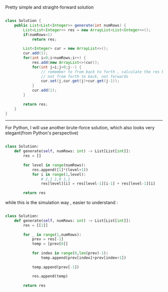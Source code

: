 
Pretty simple and straight-forward solution

```Java

class Solution {
    public List<List<Integer>> generate(int numRows) {
        List<List<Integer>> res = new ArrayList<List<Integer>>();
        if(numRows<1)
            return res;
        
        List<Integer> cur = new ArrayList<>();
        cur.add(1);
        for(int i=0;i<numRows;i++) {
            res.add(new ArrayList<>(cur));
            for(int j=i;j>0;j--) {
                // remember to from back to forth , calculate the res backwards
                // not from forth to back, not forwards
                cur.set(j,cur.get(j)+cur.get(j-1));
            }
            cur.add(1);
        }
        
        return res;
    }
}

```

---

For Python, I will use another brute-force solution, which also looks
very elegant(from Python's perspective)


```Python

class Solution:
    def generate(self, numRows: int) -> List[List[int]]:
        res = []
        
        for level in range(numRows):
            res.append([1]*(level+1))
            for i in range(1,level):
                # 2,1 1,0 1,1
                res[level][i] = res[level-1][i-1] + res[level-1][i]
        
        return res

```

while this is the simulation way , easier to understand :

```Python

class Solution:
    def generate(self, numRows: int) -> List[List[int]]:
        res = [[1]]
        
        for _ in range(1,numRows):
            prev = res[-1]
            temp = [prev[0]]
            
            for index in range(0,len(prev)-1):
                temp.append(prev[index]+prev[index+1])
            
            temp.append(prev[-1])
            
            res.append(temp)
        
        return res
                
        

```